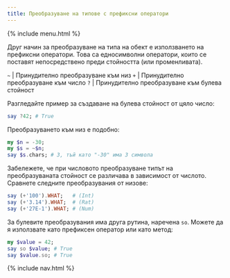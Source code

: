 ```yaml
---
title: Преобразуване на типове с префиксни оператори
---
```


{% include menu.html %}

Друг начин за преобразуване на типа на обект е използването на префиксни оператори. Това са едносимволни оператори, които се поставят непосредствено преди стойността (или променливата).

`~` | Принудително преобразуване към низ
`+` | Принудително преобразуване към число
`?` | Принудително преобразуване към булева стойност

Разгледайте пример за създаване на булева стойност от цяло число:

```raku
say ?42; # True
```

Преобразуването към низ е подобно:

```raku
my $n = -30;
my $s = ~$n;
say $s.chars; # 3, тъй като "-30" има 3 символа
```

Забележете, че при числовото преобразуване типът на преобразуваната стойност се различава в зависимост от числото. Сравнете следните преобразувания от низове:

```raku
say (+'100').WHAT;   # (Int)
say (+'3.14').WHAT;  # (Rat)
say (+'27E-1').WHAT; # (Num)
```

За булевите преобразувания има друга рутина, наречена `so`. Можете да я използвате като префиксен оператор или като метод:

```raku
my $value = 42;
say so $value; # True
say $value.so; # True
```

{% include nav.html %}